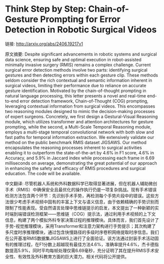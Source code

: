 # Think Step by Step: Chain-of-Gesture Prompting for Error Detection in Robotic Surgical Videos

链接: http://arxiv.org/abs/2406.19217v1

原文摘要:
Despite significant advancements in robotic systems and surgical data
science, ensuring safe and optimal execution in robot-assisted minimally
invasive surgery (RMIS) remains a complex challenge. Current surgical error
detection methods involve two parts: identifying surgical gestures and then
detecting errors within each gesture clip. These methods seldom consider the
rich contextual and semantic information inherent in surgical videos, limiting
their performance due to reliance on accurate gesture identification. Motivated
by the chain-of-thought prompting in natural language processing, this letter
presents a novel and real-time end-to-end error detection framework,
Chain-of-Thought (COG) prompting, leveraging contextual information from
surgical videos. This encompasses two reasoning modules designed to mimic the
decision-making processes of expert surgeons. Concretely, we first design a
Gestural-Visual Reasoning module, which utilizes transformer and attention
architectures for gesture prompting, while the second, a Multi-Scale Temporal
Reasoning module, employs a multi-stage temporal convolutional network with
both slow and fast paths for temporal information extraction. We extensively
validate our method on the public benchmark RMIS dataset JIGSAWS. Our method
encapsulates the reasoning processes inherent to surgical activities enabling
it to outperform the state-of-the-art by 4.6% in F1 score, 4.6% in Accuracy,
and 5.9% in Jaccard index while processing each frame in 6.69 milliseconds on
average, demonstrating the great potential of our approach in enhancing the
safety and efficacy of RMIS procedures and surgical education. The code will be
available.

中文翻译:
尽管机器人系统和外科数据科学已取得显著进展，但在机器人辅助微创手术（RMIS）中确保安全且最优化的操作执行仍是一项复杂挑战。现有手术错误检测方法包含两个环节：先识别手术手势，再检测每个手势片段中的错误。这些方法很少考虑手术视频中固有的丰富上下文与语义信息，由于依赖精确的手势识别而限制了性能表现。受自然语言处理中思维链提示的启发，本文提出了一种新颖的实时端到端错误检测框架——思维链（COG）提示法，通过利用手术视频的上下文信息，构建了两个模拟外科专家决策过程的推理模块。具体而言，我们首先设计了手势-视觉推理模块，采用Transformer和注意力架构进行手势提示；其次构建了多尺度时序推理模块，通过包含快慢路径的多级时序卷积网络提取时序信息。我们在公开基准RMIS数据集JIGSAWS上进行了全面验证。该方法通过封装手术活动固有的推理过程，在F1分数上超越现有最佳方法4.6%，准确率提升4.6%，杰卡德指数提高5.9%，同时平均每帧处理仅需6.69毫秒，充分证明了其在提升RMIS手术安全性、有效性及外科教育方面的巨大潜力。相关代码将公开提供。
